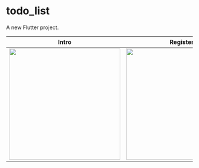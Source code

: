 # todo_list

A new Flutter project.



 
|  Intro                    |  Register      
|:-------------------------:|:-------------------------:
<img src="https://user-images.githubusercontent.com/54601019/178065635-7880d9b4-7e0f-489a-8a8e-5183df39559b.png" width="300"> |  <img src="https://user-images.githubusercontent.com/54601019/178065640-4247db06-0f0a-4857-bb03-83f58a1de4ba.png" width="300"> | 

